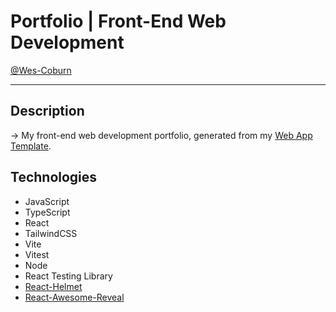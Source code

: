 # Portfolio | Front-End Web Development

[@Wes-Coburn](https://github.com/Wes-Coburn)

---

## Description

-> My front-end web development portfolio, generated from my [Web App Template](https://github.com/Wes-Coburn/template-MERN-app).

## Technologies

- JavaScript
- TypeScript
- React
- TailwindCSS
- Vite
- Vitest
- Node
- React Testing Library
- [React-Helmet](https://www.npmjs.com/package/react-helmet)
- [React-Awesome-Reveal](https://www.npmjs.com/package/react-awesome-reveal)
